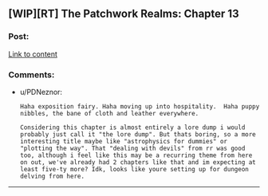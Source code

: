## [WIP][RT] The Patchwork Realms: Chapter 13

### Post:

[Link to content](https://www.royalroad.com/fiction/30636/the-patchwork-realms-arrival/chapter/535272/chapter-13)

### Comments:

- u/PDNeznor:
  ```
  Haha exposition fairy. Haha moving up into hospitality.  Haha puppy nibbles, the bane of cloth and leather everywhere.

  Considering this chapter is almost entirely a lore dump i would probably just call it "the lore dump". But thats boring, so a more interesting title maybe like "astrophysics for dummies" or "plotting the way". That "dealing with devils" from rr was good too, although i feel like this may be a recurring theme from here on out, we've already had 2 chapters like that and im expecting at least five-ty more? Idk, looks like youre setting up for dungeon delving from here.
  ```

---

